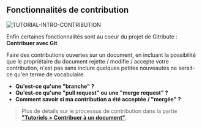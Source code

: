 ## Fonctionnalités de contribution

<div>
  <img
    alt="TUTORIAL-INTRO-CONTRIBUTION"
    src="https://raw.githubusercontent.com/multi-coop/vizboard-website-content/main/images/tutorial/commented/tutorial-contribution.png"
    />
</div>

Enfin certaines fonctionnalités sont au coeur du projet de Gitribute : **Contribuer avec Git**.

Faire des contributions ouvertes sur un document, en incluant la possibilité que le propriétaire du document rejette / modifie / accepte votre contribution, n'est pas sans inclure quelques petites nouveautés ne serait-ce qu'en terme de vocabulaire.

- **Qu'est-ce qu'une "branche" ?**
- **Qu'est-ce qu'une "pull request" ou une "merge request" ?**
- **Comment savoir si ma contribution a été acceptée / "mergée" ?**

> Plus de détails sur le processus de contribution dans la partie **["Tutoriels > Contribuer à un document"](/tutorial-contribution)**.
